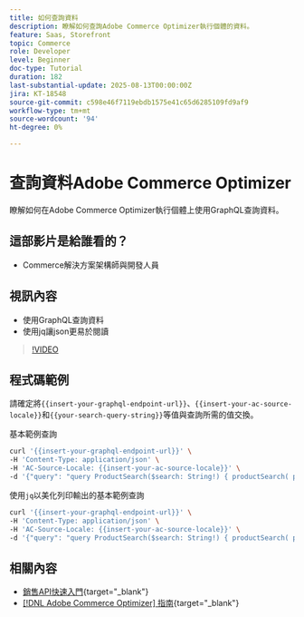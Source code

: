 ```yaml
---
title: 如何查詢資料
description: 瞭解如何查詢Adobe Commerce Optimizer執行個體的資料。
feature: Saas, Storefront
topic: Commerce
role: Developer
level: Beginner
doc-type: Tutorial
duration: 182
last-substantial-update: 2025-08-13T00:00:00Z
jira: KT-18548
source-git-commit: c598e46f7119ebdb1575e41c65d6285109fd9af9
workflow-type: tm+mt
source-wordcount: '94'
ht-degree: 0%

---
```


# 查詢資料Adobe Commerce Optimizer

瞭解如何在Adobe Commerce Optimizer執行個體上使用GraphQL查詢資料。

## 這部影片是給誰看的？

* Commerce解決方案架構師與開發人員

## 視訊內容

* 使用GraphQL查詢資料
* 使用jq讓json更易於閱讀

>[!VIDEO](https://video.tv.adobe.com/v/3470811?learn=on&enablevpops&captions=chi_hant)

## 程式碼範例

請確定將`{{insert-your-graphql-endpoint-url}}`、`{{insert-your-ac-source-locale}}`和`{{your-search-query-string}}`等值與查詢所需的值交換。

基本範例查詢

```bash
curl '{{insert-your-graphql-endpoint-url}}' \
-H 'Content-Type: application/json' \
-H 'AC-Source-Locale: {{insert-your-ac-source-locale}}' \
-d '{"query": "query ProductSearch($search: String!) { productSearch( phrase: $search, page_size: 10, current_page: 2) { items { productView { sku name description shortDescription images { url } ... on SimpleProductView { attributes { label name value } price { regular { amount { value currency } } roles } } } } } }", "variables": { "search": "{{your-search-query-string}}"}}'
```

使用`jq`以美化列印輸出的基本範例查詢

```bash
curl '{{insert-your-graphql-endpoint-url}}' \
-H 'Content-Type: application/json' \
-H 'AC-Source-Locale: {{insert-your-ac-source-locale}}' \
-d '{"query": "query ProductSearch($search: String!) { productSearch( phrase: $search, page_size: 10, current_page: 2) { items { productView { sku name description shortDescription images { url } ... on SimpleProductView { attributes { label name value } price { regular { amount { value currency } } roles } } } } } }", "variables": { "search": "{{your-search-query-string}}"}}' | jq .
```

## 相關內容

* [銷售API快速入門](https://developer.adobe.com/commerce/services/optimizer/merchandising-services/using-the-api/#make-your-first-request){target="_blank"}
* [[!DNL Adobe Commerce Optimizer] 指南](https://experienceleague.adobe.com/zh-hant/docs/commerce/optimizer/overview){target="_blank"}
